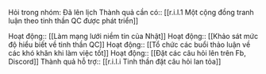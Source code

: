 Hỏi trong nhóm: Đã lên lịch
Thành quả cần có:: [[r.i.l.1 Một cộng đồng tranh luận theo tinh thần QC được phát triển]]

Hoạt động:: [[Làm mạng lưới niềm tin của Nhật]]
Hoạt động:: [[Khảo sát mức độ hiểu biết về tinh thần QC]]
Hoạt động:: [[Tổ chức các buổi thảo luận về các khó khăn khi làm việc tốt]]
Hoạt động:: [[Đặt các câu hỏi lên trên Fb, Discord]]
Thành quả hỗ trợ:: [[r.i.l.i Tinh thần đặt câu hỏi lan tỏa]]
